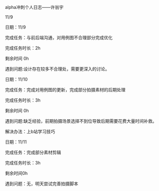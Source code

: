 alpha冲刺个人日志——许翁宇

11/9

日期：11/9 

完成任务：与前后端沟通，对用例图不合理部分完成优化 

完成任务时长：2h 

剩余时间 0h

遇到问题:设计存在较多不合理处，需要更深入的讨论。


日期：11/10 

完成任务：完成对用例图的更新，完成部分拍摄素材的后期处理 

完成任务时长：3h 

剩余时间 0h

遇到问题:缺乏经验，前期拍摄场景选择不到位导致后期需要花费大量时间补救。

解决办法：上b站学习技巧


日期：11/11 

完成任务：完成部分素材剪辑 

完成任务时长：3h 

剩余时间0h

遇到问题：无，明天尝试完善拍摄脚本
